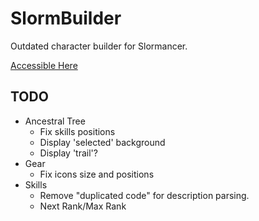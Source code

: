 # SlormBuilder

Outdated character builder for Slormancer.

[Accessible Here](https://senryoku.github.io/SlormBuilder/)

## TODO

- Ancestral Tree
  - Fix skills positions
  - Display 'selected' background
  - Display 'trail'?
- Gear
  - Fix icons size and positions
- Skills
  - Remove "duplicated code" for description parsing.
  -	Next Rank/Max Rank
